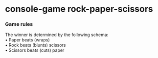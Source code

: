 # console-game rock-paper-scissors

### Game rules

The winner is determined by the following schema:
<br>
• Paper beats (wraps) <br>
• Rock beats (blunts) scissors <br>
• Scissors beats (cuts) paper
